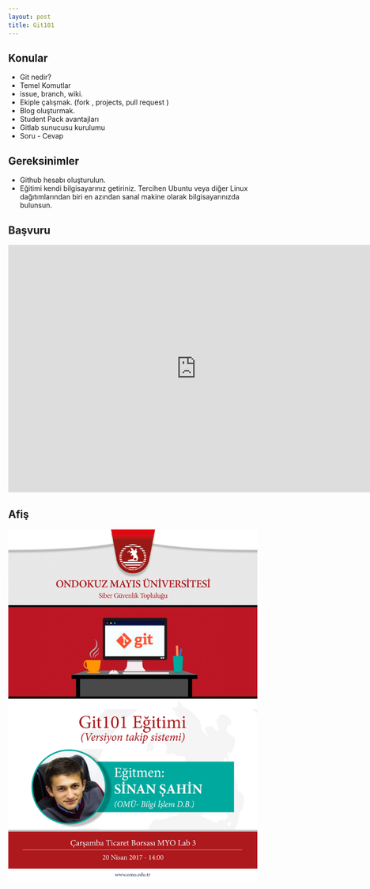 ```yaml
---
layout: post
title: Git101
---
```

## Konular
* Git nedir? 
* Temel Komutlar 
* issue, branch, wiki. 
* Ekiple çalışmak. (fork , projects, pull request ) 
* Blog oluşturmak. 
* Student Pack avantajları 
* Gitlab sunucusu kurulumu 
* Soru - Cevap

## Gereksinimler
* Github hesabı oluşturulun.
* Eğitimi kendi bilgisayarınız getiriniz. Tercihen Ubuntu veya diğer Linux dağıtımlarından biri en azından sanal makine olarak bilgisayarınızda bulunsun.

## Başvuru
<iframe src="https://docs.google.com/forms/d/e/1FAIpQLSeGJGaP-m2c3vt9bbbBXZGO-bhAvktn3IAM_WzNvfWncwhDOA/viewform?embedded=true" width="760" height="500" frameborder="0" marginheight="0" marginwidth="0">Loading...</iframe>

## Afiş
![](/images/afis2.jpg)
